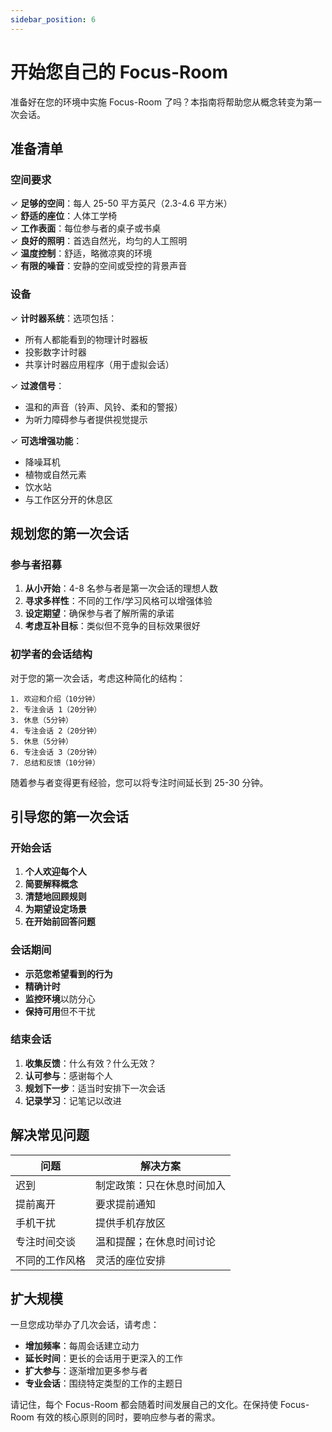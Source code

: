 ```yaml
---
sidebar_position: 6
---
```


# 开始您自己的 Focus-Room

准备好在您的环境中实施 Focus-Room 了吗？本指南将帮助您从概念转变为第一次会话。

## 准备清单

### 空间要求

✓ **足够的空间**：每人 25-50 平方英尺（2.3-4.6 平方米）  
✓ **舒适的座位**：人体工学椅  
✓ **工作表面**：每位参与者的桌子或书桌  
✓ **良好的照明**：首选自然光，均匀的人工照明  
✓ **温度控制**：舒适，略微凉爽的环境  
✓ **有限的噪音**：安静的空间或受控的背景声音  

### 设备

✓ **计时器系统**：选项包括：
  - 所有人都能看到的物理计时器板
  - 投影数字计时器
  - 共享计时器应用程序（用于虚拟会话）
  
✓ **过渡信号**：
  - 温和的声音（铃声、风铃、柔和的警报）
  - 为听力障碍参与者提供视觉提示
  
✓ **可选增强功能**：
  - 降噪耳机
  - 植物或自然元素
  - 饮水站
  - 与工作区分开的休息区

## 规划您的第一次会话

### 参与者招募

1. **从小开始**：4-8 名参与者是第一次会话的理想人数
2. **寻求多样性**：不同的工作/学习风格可以增强体验
3. **设定期望**：确保参与者了解所需的承诺
4. **考虑互补目标**：类似但不竞争的目标效果很好

### 初学者的会话结构

对于您的第一次会话，考虑这种简化的结构：

```
1. 欢迎和介绍（10分钟）
2. 专注会话 1（20分钟）
3. 休息（5分钟）
4. 专注会话 2（20分钟）
5. 休息（5分钟）
6. 专注会话 3（20分钟）
7. 总结和反馈（10分钟）
```

随着参与者变得更有经验，您可以将专注时间延长到 25-30 分钟。

## 引导您的第一次会话

### 开始会话

1. **个人欢迎每个人**
2. **简要解释概念**
3. **清楚地回顾规则**
4. **为期望设定场景**
5. **在开始前回答问题**

### 会话期间

- **示范您希望看到的行为**
- **精确计时**
- **监控环境**以防分心
- **保持可用**但不干扰

### 结束会话

1. **收集反馈**：什么有效？什么无效？
2. **认可参与**：感谢每个人
3. **规划下一步**：适当时安排下一次会话
4. **记录学习**：记笔记以改进

## 解决常见问题

| 问题 | 解决方案 |
|-------|----------|
| 迟到 | 制定政策：只在休息时间加入 |
| 提前离开 | 要求提前通知 |
| 手机干扰 | 提供手机存放区 |
| 专注时间交谈 | 温和提醒；在休息时间讨论 |
| 不同的工作风格 | 灵活的座位安排 |

## 扩大规模

一旦您成功举办了几次会话，请考虑：
- **增加频率**：每周会话建立动力
- **延长时间**：更长的会话用于更深入的工作
- **扩大参与**：逐渐增加更多参与者
- **专业会话**：围绕特定类型的工作的主题日

请记住，每个 Focus-Room 都会随着时间发展自己的文化。在保持使 Focus-Room 有效的核心原则的同时，要响应参与者的需求。 